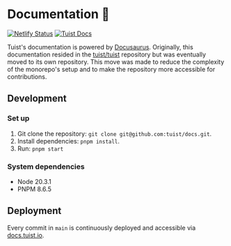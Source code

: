 # Documentation 📄

[![Netlify Status](https://api.netlify.com/api/v1/badges/dee914f4-76ce-48db-9803-d1a1279c6289/deploy-status)](https://app.netlify.com/sites/tuist-docs/deploys)
[![Tuist Docs](https://github.com/tuist/docs/actions/workflows/docs.yml/badge.svg)](https://github.com/tuist/docs/actions/workflows/docs.yml)

Tuist's documentation is powered by [Docusaurus](https://docusaurus.io). Originally, this documentation resided in the [tuist/tuist](https://github.com/tuist/tuist) repository but was eventually moved to its own repository. This move was made to reduce the complexity of the monorepo's setup and to make the repository more accessible for contributions.

## Development

### Set up

1. Git clone the repository: `git clone git@github.com:tuist/docs.git`.
2. Install dependencies: `pnpm install`.
3. Run: `pnpm start`

### System dependencies

- Node 20.3.1
- PNPM 8.6.5

## Deployment

Every commit in `main` is continuously deployed and accessible via [docs.tuist.io](https://docs.tuist.io).
